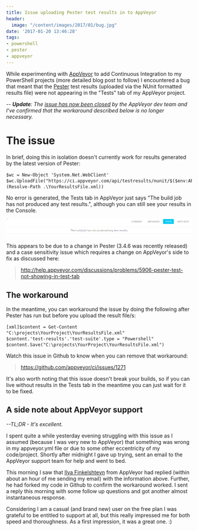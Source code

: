```yaml
---
title: Issue uploading Pester test results in to AppVeyor
header:
  image: "/content/images/2017/01/bug.jpg"
date: '2017-01-20 13:46:28'
tags:
- powershell
- pester
- appveyor
---
```

While experimenting with [AppVeyor](https://www.appveyor.com) to add Continuous Integration to my PowerShell projects (more detailed blog post to follow) I encountered a bug that meant that the [Pester](https://github.com/pester/Pester) test results (uploaded via the NUnit formatted results file) were not appearing in the "Tests" tab of my AppVeyor project.

*-- **Update**: The [issue has now been closed](https://github.com/appveyor/ci/issues/1271) by the AppVeyor dev team and I've confirmed that the workaround described below is no longer necessary.*

# The issue

In brief, doing this in isolation doesn't currently work for results generated by the latest version of Pester:

```
$wc = New-Object 'System.Net.WebClient'
$wc.UploadFile("https://ci.appveyor.com/api/testresults/nunit/$($env:APPVEYOR_JOB_ID)", (Resolve-Path .\YourResultsFile.xml))
```
No error is generated, the Tests tab in AppVeyor just says "The build job has not produced any test results.", although you can still see your results in the Console.

![AppVeyor - The build job has not produced and test results](/content/images/2017/01/appveyor-no-test-results.png)

This appears to be due to a change in Pester (3.4.6 was recently released) and a case sensitivity issue which requires a change on AppVeyor's side to fix as discussed here:

> http://help.appveyor.com/discussions/problems/5906-pester-test-not-showing-in-test-tab

## The workaround

In the meantime, you can workaround the issue by doing the following after Pester has run but before you upload the result file/s:

```
[xml]$content = Get-Content "C:\projects\YourProject\YourResultsFile.xml"
$content.'test-results'.'test-suite'.type = "Powershell"
$content.Save("C:\projects\YourProject\YourResultsFile.xml")
```

Watch this issue in Github to know when you can remove that workaround:

> https://github.com/appveyor/ci/issues/1271

It's also worth noting that this issue doesn't break your builds, so if you can live without results in the Tests tab in the meantime you can just wait for it to be fixed.

## A side note about AppVeyor support 
*--TL;DR - It's excellent.*

I spent quite a while yesterday evening struggling with this issue as I assumed (because I was very new to AppVeyor) that something was wrong in my appveyor.yml file or due to some other eccentricity of my code/project. Shortly after midnight I gave up trying, sent an email to the AppVeyor support team for help and went to bed.

This morning I saw that [Ilya Finkelshteyn](https://github.com/IlyaFinkelshteyn) from AppVeyor had replied (within about an hour of me sending my email) with the information above. Further, he had forked my code in Github to confirm the workaround worked. I sent a reply this morning with some follow up questions and got another almost instantaneous response.

Considering I am a casual (and brand new) user on the free plan I was grateful to be entitled to support at all, but this really impressed me for both speed and thoroughness. As a first impression, it was a great one. :)
